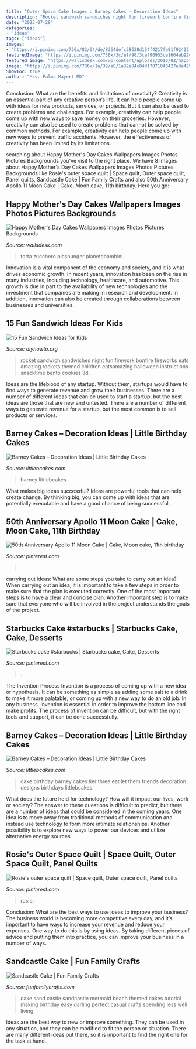 ```yaml
---
title: "Outer Space Cake Images : Barney Cakes – Decoration Ideas"
description: "Rocket sandwich sandwiches night fun firework bonfire fireworks eats amazing rockets themed children eatsamazing halloween instructions snacktime bento cookies 3d"
date: "2023-07-29"
categories:
- "ideas"
tags: ["ideas"]
images:
- "https://i.pinimg.com/736x/83/64/de/8364defc38638d154f4217fe81f92422.jpg"
featuredImage: "https://i.pinimg.com/736x/3c/ef/90/3cef90953ce1604eb92c2d227fbf4a59.jpg"
featured_image: "https://wallsdesk.com/wp-content/uploads/2016/02/happy-mothers-day-cakes-Pictures.jpg"
image: "https://i.pinimg.com/736x/1a/32/e8/1a32e84c84d17871043427eda4291e37.jpg"
ShowToc: true
author: "Mrs. Palma Mayert MD"
---
```



Conclusion: What are the benefits and limitations of creativity?
Creativity is an essential part of any creative person’s life. It can help people come up with ideas for new products, services, or projects. But it can also be used to create problems and challenges. For example, creativity can help people come up with new ways to save money on their groceries. However, creativity can also be used to create problems that cannot be solved by common methods. For example, creativity can help people come up with new ways to prevent traffic accidents. However, the effectiveness of creativity has been limited by its limitations.

	

		
searching about Happy Mother&#039;s Day Cakes Wallpapers Images Photos Pictures Backgrounds you've visit to the right place. We have 8 Images about Happy Mother&#039;s Day Cakes Wallpapers Images Photos Pictures Backgrounds like Rosie&#039;s outer space quilt | Space quilt, Outer space quilt, Panel quilts, Sandcastle Cake | Fun Family Crafts and also 50th Anniversary Apollo 11 Moon Cake | Cake, Moon cake, 11th birthday. Here you go:
		
    
## Happy Mother&#039;s Day Cakes Wallpapers Images Photos Pictures Backgrounds

<img loading=lazy src="https://wallsdesk.com/wp-content/uploads/2016/02/happy-mothers-day-cakes-Pictures.jpg" onerror="this.onerror=null;this.src='https://tse4.mm.bing.net/th?id=OIP.qaAsQzdNhCvP-01_W8x9DgHaFj&amp;pid=15.1';" alt="Happy Mother&#039;s Day Cakes Wallpapers Images Photos Pictures Backgrounds">

_Source: wallsdesk.com_

>torta zucchero picshunger pianetabambini. 

	

Innovation is a vital component of the economy and society, and it is what drives economic growth. In recent years, innovation has been on the rise in many industries, including technology, healthcare, and automotive. This growth is due in part to the availability of new technologies and the investment that companies are making in research and development. In addition, innovation can also be created through collaborations between businesses and universities.

    
## 15 Fun Sandwich Ideas For Kids

<img loading=lazy src="http://www.diyhowto.org/wp-content/uploads/2016/03/DIY-3D-Rocket-Sandwich-15-Fun-Sandwich-Ideas-for-Kids-DIYHowto.jpg" onerror="this.onerror=null;this.src='https://tse3.mm.bing.net/th?id=OIP.LUILl2Tvr09ZfKVxXYiNSwHaLJ&amp;pid=15.1';" alt="15 Fun Sandwich Ideas for Kids">

_Source: diyhowto.org_

>rocket sandwich sandwiches night fun firework bonfire fireworks eats amazing rockets themed children eatsamazing halloween instructions snacktime bento cookies 3d. 

	

Ideas are the lifeblood of any startup. Without them, startups would have to find ways to generate revenue and grow their businesses. There are a number of different ideas that can be used to start a startup, but the best ideas are those that are new and untested. There are a number of different ways to generate revenue for a startup, but the most common is to sell products or services.

    
## Barney Cakes – Decoration Ideas | Little Birthday Cakes

<img loading=lazy src="https://www.littlebcakes.com/wp-content/uploads/2014/01/Barney-Cake-Ideas.jpg" onerror="this.onerror=null;this.src='https://tse1.mm.bing.net/th?id=OIP.xHRiNwuhUC6ZyitMsPRWVwHaLx&amp;pid=15.1';" alt="Barney Cakes – Decoration Ideas | Little Birthday Cakes">

_Source: littlebcakes.com_

>barney littlebcakes. 

	

What makes big ideas successful?
Ideas are powerful tools that can help create change. By thinking big, you can come up with ideas that are potentially executable and have a good chance of being successful.

    
## 50th Anniversary Apollo 11 Moon Cake | Cake, Moon Cake, 11th Birthday

<img loading=lazy src="https://i.pinimg.com/736x/1a/32/e8/1a32e84c84d17871043427eda4291e37.jpg" onerror="this.onerror=null;this.src='https://tse2.mm.bing.net/th?id=OIP.lhLhz6Hm7OuG8onT6e7yLwHaJ3&amp;pid=15.1';" alt="50th Anniversary Apollo 11 Moon Cake | Cake, Moon cake, 11th birthday">

_Source: pinterest.com_

>. 

	

carrying out ideas: What are some steps you take to carry out an idea?
When carrying out an idea, it is important to take a few steps in order to make sure that the plan is executed correctly. One of the most important steps is to have a clear and concise plan. Another important step is to make sure that everyone who will be involved in the project understands the goals of the project.

    
## Starbucks Cake #starbucks | Starbucks Cake, Cake, Desserts

<img loading=lazy src="https://i.pinimg.com/736x/3c/ef/90/3cef90953ce1604eb92c2d227fbf4a59.jpg" onerror="this.onerror=null;this.src='https://tse2.mm.bing.net/th?id=OIP.TJX3VngihG0YWpfQ8jQhkgHaNK&amp;pid=15.1';" alt="Starbucks cake #starbucks | Starbucks cake, Cake, Desserts">

_Source: pinterest.com_

>. 

	

The Invention Process
Invention is a process of coming up with a new idea or hypothesis. It can be something as simple as adding some salt to a drink to make it more palatable, or coming up with a new way to do an old job. In any business, invention is essential in order to improve the bottom line and make profits. The process of invention can be difficult, but with the right tools and support, it can be done successfully.

    
## Barney Cakes – Decoration Ideas | Little Birthday Cakes

<img loading=lazy src="http://www.littlebcakes.com/wp-content/uploads/2014/01/Barney-Cakes.jpg" onerror="this.onerror=null;this.src='https://tse4.mm.bing.net/th?id=OIP.-Fa8BpsW6o4ybrfOR8JwiAHaJ3&amp;pid=15.1';" alt="Barney Cakes – Decoration Ideas | Little Birthday Cakes">

_Source: littlebcakes.com_

>cake birthday barney cakes tier three eat let them friends decoration designs birthdays littlebcakes. 

	

What does the future hold for technology? How will it impact our lives, work or society? The answer to these questions is difficult to predict, but there are a number of ideas that could be considered in the coming years. One idea is to move away from traditional methods of communication and instead use technology to form more intimate relationships. Another possibility is to explore new ways to power our devices and utilize alternative energy sources.

    
## Rosie&#039;s Outer Space Quilt | Space Quilt, Outer Space Quilt, Panel Quilts

<img loading=lazy src="https://i.pinimg.com/736x/83/64/de/8364defc38638d154f4217fe81f92422.jpg" onerror="this.onerror=null;this.src='https://tse2.mm.bing.net/th?id=OIP.Ms8wMlINjPDY0h3aS0RDawHaJ3&amp;pid=15.1';" alt="Rosie&#039;s outer space quilt | Space quilt, Outer space quilt, Panel quilts">

_Source: pinterest.com_

>rosie. 

	

Conclusion: What are the best ways to use ideas to improve your business?
The business world is becoming more competitive every day, and it’s important to have ways to increase your revenue and reduce your expenses. One way to do this is by using ideas. By taking different pieces of advice and putting them into practice, you can improve your business in a number of ways.

    
## Sandcastle Cake | Fun Family Crafts

<img loading=lazy src="https://funfamilycrafts.com/wp-content/uploads/2013/07/sandcastle-cake.jpg" onerror="this.onerror=null;this.src='https://tse1.mm.bing.net/th?id=OIP.Cf7dyBOpvKvT30x0nULFuAHaE8&amp;pid=15.1';" alt="Sandcastle Cake | Fun Family Crafts">

_Source: funfamilycrafts.com_

>cake sand castle sandcastle mermaid beach themed cakes tutorial making birthday easy darling perfect casual crafts spending less well living. 

	

Ideas are the best way to new or improve something. They can be used in any situation, and they can be modified to fit the person or situation. There are many different ideas out there, so it is important to find the right one for the task at hand.

